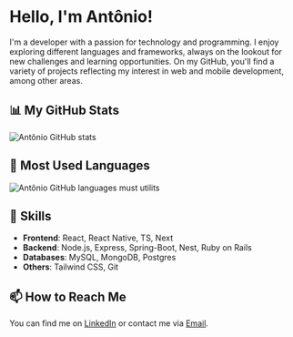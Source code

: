 # Hello, I'm Antônio!

I'm a developer with a passion for technology and programming. I enjoy exploring different languages and frameworks, always on the lookout for new challenges and learning opportunities. On my GitHub, you'll find a variety of projects reflecting my interest in web and mobile development, among other areas.

## 📊 My GitHub Stats

![Antônio GitHub stats](https://github-readme-stats.vercel.app/api?username=Antonio880&show_icons=true&theme=tokyonight)

## 🚀 Most Used Languages

![Antônio GitHub languages must utilits](https://github-readme-stats.vercel.app/api/top-langs?locale=en&hide=css,html&theme=tokyonight&hide_border=false&username=Antonio880&langs_count=4)

## 💼 Skills

- **Frontend**: React, React Native, TS, Next
- **Backend**: Node.js, Express, Spring-Boot, Nest, Ruby on Rails
- **Databases**: MySQL, MongoDB, Postgres
- **Others**: Tailwind CSS, Git

## 📫 How to Reach Me

You can find me on [LinkedIn](https://www.linkedin.com/in/antoniocruzgomes/) or contact me via [Email](mailto:antoniocruzgomes880@gmail.com).

